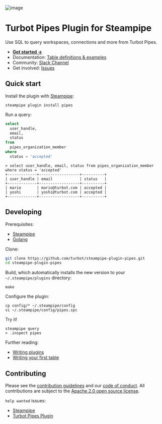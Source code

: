 ![image](https://hub.steampipe.io/images/plugins/turbot/pipes-social-graphic.png)

# Turbot Pipes Plugin for Steampipe

Use SQL to query workspaces, connections and more from Turbot Pipes.

- **[Get started →](https://hub.steampipe.io/plugins/turbot/pipes)**
- Documentation: [Table definitions & examples](https://hub.steampipe.io/plugins/turbot/pipes/tables)
- Community: [Slack Channel](https://steampipe.io/community/join)
- Get involved: [Issues](https://github.com/turbot/steampipe-plugin-pipes/issues)

## Quick start

Install the plugin with [Steampipe](https://steampipe.io):

```shell
steampipe plugin install pipes
```

Run a query:

```sql
select
  user_handle,
  email,
  status
from
  pipes_organization_member
where
  status = 'accepted'
```

```
> select user_handle, email, status from pipes_organization_member where status = 'accepted'
+-------------+------------------+----------+
| user_handle | email            | status   |
+-------------+------------------+----------+
| mario       | mario@turbot.com | accepted |
| yoshi       | yoshi@turbot.com | accepted |
+-------------+------------------+----------+
```

## Developing

Prerequisites:

- [Steampipe](https://steampipe.io/downloads)
- [Golang](https://golang.org/doc/install)

Clone:

```sh
git clone https://github.com/turbot/steampipe-plugin-pipes.git
cd steampipe-plugin-pipes
```

Build, which automatically installs the new version to your `~/.steampipe/plugins` directory:

```
make
```

Configure the plugin:

```
cp config/* ~/.steampipe/config
vi ~/.steampipe/config/pipes.spc
```

Try it!

```
steampipe query
> .inspect pipes
```

Further reading:

- [Writing plugins](https://steampipe.io/docs/develop/writing-plugins)
- [Writing your first table](https://steampipe.io/docs/develop/writing-your-first-table)

## Contributing

Please see the [contribution guidelines](https://github.com/turbot/steampipe/blob/main/CONTRIBUTING.md) and our [code of conduct](https://github.com/turbot/steampipe/blob/main/CODE_OF_CONDUCT.md). All contributions are subject to the [Apache 2.0 open source license](https://github.com/turbot/steampipe-plugin-pipes/blob/main/LICENSE).

`help wanted` issues:

- [Steampipe](https://github.com/turbot/steampipe/labels/help%20wanted)
- [Turbot Pipes Plugin](https://github.com/turbot/steampipe-plugin-pipes/labels/help%20wanted)
